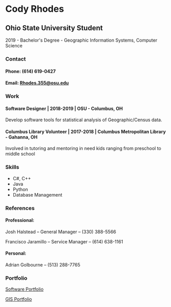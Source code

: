 # Cody Rhodes

## Ohio State University Student

2019 - Bachelor's Degree - Geographic Information Systems, Computer Science

### Contact

#### Phone: (614) 619-0427
#### Email: Rhodes.355@osu.edu

### Work

#### Software Designer | 2018-2019 | OSU - Columbus, OH
Develop software tools for statistical analysis of Geographic/Census data.

#### Columbus Library Volunteer | 2017-2018 | Columbus Metropolitan Library - Gahanna, OH
Involved in tutoring and mentoring in need kids ranging from preschool to middle school

### Skills
- C#, C++
- Java
- Python
- Database Management

### References
#### Professional:
Josh Halstead – General Manager – (330) 388-5566

Francisco Jaramillo – Service Manager – (614) 638-1161
#### Personal:
Adrian Golbourne – (513) 288-7765

### Portfolio

[Software Portfolio](https://rhodes355.github.io/Portfolio/)

[GIS Portfolio](https://rhodes355.github.io/Geography/)
